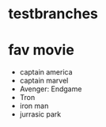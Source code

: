 # testbranches

# fav movie
- captain america 
- captain marvel
- Avenger: Endgame
- Tron
- iron man 
- jurrasic park



